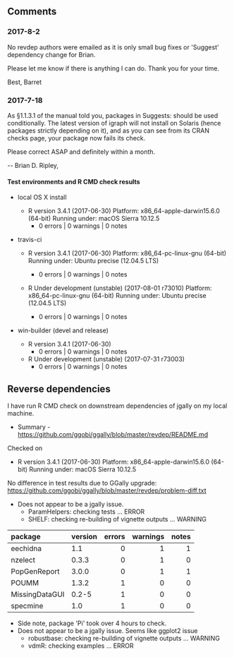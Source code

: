 
## Comments

### 2017-8-2

No revdep authors were emailed as it is only small bug fixes or 'Suggest' dependency change for Brian.

Please let me know if there is anything I can do.  Thank you for your time.

Best,
Barret


### 2017-7-18

As §1.1.3.1 of the manual told you, packages in Suggests: should be used
conditionally.  The latest version of igraph will not install on Solaris
(hence packages strictly depending on it), and as you can see from its
CRAN checks page, your package now fails its check.

Please correct ASAP and definitely within a month.

--
Brian D. Ripley,



#### Test environments and R CMD check results

* local OS X install
  * R version 3.4.1 (2017-06-30)
    Platform: x86_64-apple-darwin15.6.0 (64-bit)
    Running under: macOS Sierra 10.12.5
    * 0 errors | 0 warnings | 0 notes

* travis-ci
  * R version 3.4.1 (2017-06-30)
    Platform: x86_64-pc-linux-gnu (64-bit)
    Running under: Ubuntu precise (12.04.5 LTS)
    * 0 errors | 0 warnings | 0 notes

  * R Under development (unstable) (2017-08-01 r73010)
    Platform: x86_64-pc-linux-gnu (64-bit)
    Running under: Ubuntu precise (12.04.5 LTS)
    * 0 errors | 0 warnings | 0 notes

* win-builder (devel and release)
  * R version 3.4.1 (2017-06-30)
    * 0 errors | 0 warnings | 0 notes
  * R Under development (unstable) (2017-07-31 r73003)
    * 0 errors | 0 warnings | 0 notes


## Reverse dependencies
I have run R CMD check on downstream dependencies of jgally on my local machine.
* Summary - https://github.com/ggobi/ggally/blob/master/revdep/README.md

Checked on
  * R version 3.4.1 (2017-06-30)
    Platform: x86_64-apple-darwin15.6.0 (64-bit)
    Running under: macOS Sierra 10.12.5

No difference in test results due to GGally upgrade: <https://github.com/ggobi/ggally/blob/master/revdep/problem-diff.txt>


* Does not appear to be a jgally issue.
  * ParamHelpers: checking tests ... ERROR
  * SHELF: checking re-building of vignette outputs ... WARNING

|package        |version | errors| warnings| notes|
|:--------------|:-------|------:|--------:|-----:|
|eechidna       |1.1     |      0|        1|     1| - vignette building
|nzelect        |0.3.3   |      0|        1|     0| - vignette building
|PopGenReport   |3.0.0   |      0|        1|     1| - due to missing package dependencies
|POUMM          |1.3.2   |      1|        0|     0| - can not install source package
|MissingDataGUI |0.2-5   |      1|        0|     0| - can not install dependencies
|specmine       |1.0     |      1|        0|     0| - can not install dependencies

* Side note, package 'Pi' took over 4 hours to check.
* Does not appear to be a jgally issue. Seems like ggplot2 issue
  * robustbase: checking re-building of vignette outputs ... WARNING
  * vdmR: checking examples ... ERROR
